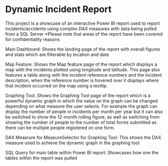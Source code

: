 # Dynamic Incident Report


This project is a showcase of an interactive Power BI report used to report incidents/accidents using complex DAX measures  with data being pulled from a SQL Server
*Please note that areas of the report have been covered for confidentiality reasons

Main Dashboard:
Shows the landing page of the report with overall figures and stats which are filterable by location and date


Map Feature:
Shows the Map feature page of the report which displays a map with the incidents plotted using longitude and latitude. This page also features a table along with the incident reference numbers and the incident description, when the reference number is hovered over it displays where that incident occurred on the map using a tooltip.


Graphing Tool:
Shows the Graphing Tool page of the report which is a powerful dynamic graph in which the value on the graph can be changed depending on what measure the user selects. For example the graph can display the number of people in incidents per month per year but it can also be switched to show the 12-month rolling figure, as well as switching from showing the number of people to the number of total forms submitted as there can be multiple people registered on one form.


DAX Measrure for MeasureSelector for Graphing Tool:
This shows the DAX measure used to achieve the dynamic graph in the graphing tool


SQL Query for main table within Power BI report:
Showcases how one the tables within the report was pulled
